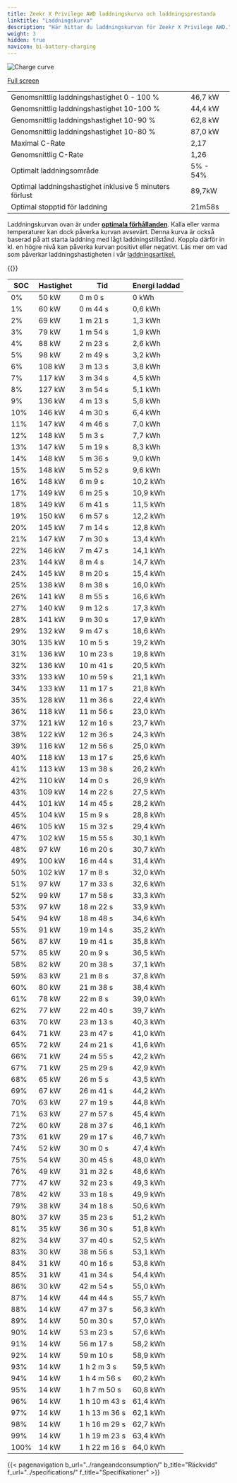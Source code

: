 ```yaml
---
title: Zeekr X Privilege AWD laddningskurva och laddningsprestanda
linktitle: "Laddningskurva"
description: "Här hittar du laddningskurvan för Zeekr X Privilege AWD."
weight: 3
hidden: true
navicon: bi-battery-charging
---
```

<!-- markdownlint-disable MD033 -->
<img src="/images/models/zeekr/x/x_privilege_awd/chargingcurve.svg" alt="Charge curve" class="img-fluid">

[Full screen](/images/models/zeekr/x/x_privilege_awd/chargingcurve.svg)


<table class="table table-striped border">
<tbody>
<tr>
<td>Genomsnittlig laddningshastighet 0 - 100 %</td><td>46,7 kW</td>
</tr>
<tr>
<td>Genomsnittlig laddningshastighet 10-100 %</td><td>44,4 kW</td>
</tr>
<tr>
<td>Genomsnittlig laddningshastighet 10-90 %</td><td>62,8 kW</td>
</tr>
<tr>
<td>Genomsnittlig laddningshastighet 10-80 %</td><td>87,0 kW</td>
</tr>
<tr>
<td>Maximal C-Rate</td><td>2,17</td>
</tr>
<tr>
<td>Genomsnittlig C-Rate</td><td>1,26</td>
</tr>
<tr>
<td>Optimalt laddningsområde</td><td>5% - 54%</td>
</tr>
<tr>
<td>Optimal laddningshastighet inklusive 5 minuters förlust</td><td>89,7kW</td>
</tr>
<tr>
<td>Optimal stopptid för laddning</td><td>21m58s</td>
</tr>
</tbody>
</table>


Laddningskurvan ovan är under **[optimala förhållanden](../../../../../technology/battery/charging/#temperatur)**. Kalla eller varma temperaturer kan dock påverka kurvan avsevärt. Denna kurva är också baserad på att starta laddning med lågt laddningstillstånd. Koppla därför in kl. en högre nivå kan påverka kurvan positivt eller negativt. Läs mer om vad som påverkar laddningshastigheten i vår [laddningsartikel.](../../../../../technology/battery/charging/)


{{<evkxdisplayaddarticle />}}
<table class="table table-striped border">
<thead>
<tr><th>SOC</th><th>Hastighet</th><th>Tid</th><th>Energi laddad</th></tr>
</thead>
<tbody>
<tr>
<td>0%</td><td>50 kW</td><td> 0 m 0 s </td><td>0 kWh </td>
</tr>
<tr>
<td>1%</td><td>60 kW</td><td> 0 m 44 s </td><td>0,6 kWh </td>
</tr>
<tr>
<td>2%</td><td>69 kW</td><td> 1 m 21 s </td><td>1,3 kWh </td>
</tr>
<tr>
<td>3%</td><td>79 kW</td><td> 1 m 54 s </td><td>1,9 kWh </td>
</tr>
<tr>
<td>4%</td><td>88 kW</td><td> 2 m 23 s </td><td>2,6 kWh </td>
</tr>
<tr>
<td>5%</td><td>98 kW</td><td> 2 m 49 s </td><td>3,2 kWh </td>
</tr>
<tr>
<td>6%</td><td>108 kW</td><td> 3 m 13 s </td><td>3,8 kWh </td>
</tr>
<tr>
<td>7%</td><td>117 kW</td><td> 3 m 34 s </td><td>4,5 kWh </td>
</tr>
<tr>
<td>8%</td><td>127 kW</td><td> 3 m 54 s </td><td>5,1 kWh </td>
</tr>
<tr>
<td>9%</td><td>136 kW</td><td> 4 m 13 s </td><td>5,8 kWh </td>
</tr>
<tr>
<td>10%</td><td>146 kW</td><td> 4 m 30 s </td><td>6,4 kWh </td>
</tr>
<tr>
<td>11%</td><td>147 kW</td><td> 4 m 46 s </td><td>7,0 kWh </td>
</tr>
<tr>
<td>12%</td><td>148 kW</td><td> 5 m 3 s </td><td>7,7 kWh </td>
</tr>
<tr>
<td>13%</td><td>147 kW</td><td> 5 m 19 s </td><td>8,3 kWh </td>
</tr>
<tr>
<td>14%</td><td>148 kW</td><td> 5 m 36 s </td><td>9,0 kWh </td>
</tr>
<tr>
<td>15%</td><td>148 kW</td><td> 5 m 52 s </td><td>9,6 kWh </td>
</tr>
<tr>
<td>16%</td><td>148 kW</td><td> 6 m 9 s </td><td>10,2 kWh </td>
</tr>
<tr>
<td>17%</td><td>149 kW</td><td> 6 m 25 s </td><td>10,9 kWh </td>
</tr>
<tr>
<td>18%</td><td>149 kW</td><td> 6 m 41 s </td><td>11,5 kWh </td>
</tr>
<tr>
<td>19%</td><td>150 kW</td><td> 6 m 57 s </td><td>12,2 kWh </td>
</tr>
<tr>
<td>20%</td><td>145 kW</td><td> 7 m 14 s </td><td>12,8 kWh </td>
</tr>
<tr>
<td>21%</td><td>147 kW</td><td> 7 m 30 s </td><td>13,4 kWh </td>
</tr>
<tr>
<td>22%</td><td>146 kW</td><td> 7 m 47 s </td><td>14,1 kWh </td>
</tr>
<tr>
<td>23%</td><td>144 kW</td><td> 8 m 4 s </td><td>14,7 kWh </td>
</tr>
<tr>
<td>24%</td><td>145 kW</td><td> 8 m 20 s </td><td>15,4 kWh </td>
</tr>
<tr>
<td>25%</td><td>138 kW</td><td> 8 m 38 s </td><td>16,0 kWh </td>
</tr>
<tr>
<td>26%</td><td>141 kW</td><td> 8 m 55 s </td><td>16,6 kWh </td>
</tr>
<tr>
<td>27%</td><td>140 kW</td><td> 9 m 12 s </td><td>17,3 kWh </td>
</tr>
<tr>
<td>28%</td><td>141 kW</td><td> 9 m 30 s </td><td>17,9 kWh </td>
</tr>
<tr>
<td>29%</td><td>132 kW</td><td> 9 m 47 s </td><td>18,6 kWh </td>
</tr>
<tr>
<td>30%</td><td>135 kW</td><td> 10 m 5 s </td><td>19,2 kWh </td>
</tr>
<tr>
<td>31%</td><td>136 kW</td><td> 10 m 23 s </td><td>19,8 kWh </td>
</tr>
<tr>
<td>32%</td><td>136 kW</td><td> 10 m 41 s </td><td>20,5 kWh </td>
</tr>
<tr>
<td>33%</td><td>133 kW</td><td> 10 m 59 s </td><td>21,1 kWh </td>
</tr>
<tr>
<td>34%</td><td>133 kW</td><td> 11 m 17 s </td><td>21,8 kWh </td>
</tr>
<tr>
<td>35%</td><td>128 kW</td><td> 11 m 36 s </td><td>22,4 kWh </td>
</tr>
<tr>
<td>36%</td><td>118 kW</td><td> 11 m 56 s </td><td>23,0 kWh </td>
</tr>
<tr>
<td>37%</td><td>121 kW</td><td> 12 m 16 s </td><td>23,7 kWh </td>
</tr>
<tr>
<td>38%</td><td>122 kW</td><td> 12 m 36 s </td><td>24,3 kWh </td>
</tr>
<tr>
<td>39%</td><td>116 kW</td><td> 12 m 56 s </td><td>25,0 kWh </td>
</tr>
<tr>
<td>40%</td><td>118 kW</td><td> 13 m 17 s </td><td>25,6 kWh </td>
</tr>
<tr>
<td>41%</td><td>113 kW</td><td> 13 m 38 s </td><td>26,2 kWh </td>
</tr>
<tr>
<td>42%</td><td>110 kW</td><td> 14 m 0 s </td><td>26,9 kWh </td>
</tr>
<tr>
<td>43%</td><td>109 kW</td><td> 14 m 22 s </td><td>27,5 kWh </td>
</tr>
<tr>
<td>44%</td><td>101 kW</td><td> 14 m 45 s </td><td>28,2 kWh </td>
</tr>
<tr>
<td>45%</td><td>104 kW</td><td> 15 m 9 s </td><td>28,8 kWh </td>
</tr>
<tr>
<td>46%</td><td>105 kW</td><td> 15 m 32 s </td><td>29,4 kWh </td>
</tr>
<tr>
<td>47%</td><td>102 kW</td><td> 15 m 55 s </td><td>30,1 kWh </td>
</tr>
<tr>
<td>48%</td><td>97 kW</td><td> 16 m 20 s </td><td>30,7 kWh </td>
</tr>
<tr>
<td>49%</td><td>100 kW</td><td> 16 m 44 s </td><td>31,4 kWh </td>
</tr>
<tr>
<td>50%</td><td>102 kW</td><td> 17 m 8 s </td><td>32,0 kWh </td>
</tr>
<tr>
<td>51%</td><td>97 kW</td><td> 17 m 33 s </td><td>32,6 kWh </td>
</tr>
<tr>
<td>52%</td><td>99 kW</td><td> 17 m 58 s </td><td>33,3 kWh </td>
</tr>
<tr>
<td>53%</td><td>97 kW</td><td> 18 m 22 s </td><td>33,9 kWh </td>
</tr>
<tr>
<td>54%</td><td>94 kW</td><td> 18 m 48 s </td><td>34,6 kWh </td>
</tr>
<tr>
<td>55%</td><td>91 kW</td><td> 19 m 14 s </td><td>35,2 kWh </td>
</tr>
<tr>
<td>56%</td><td>87 kW</td><td> 19 m 41 s </td><td>35,8 kWh </td>
</tr>
<tr>
<td>57%</td><td>85 kW</td><td> 20 m 9 s </td><td>36,5 kWh </td>
</tr>
<tr>
<td>58%</td><td>82 kW</td><td> 20 m 38 s </td><td>37,1 kWh </td>
</tr>
<tr>
<td>59%</td><td>83 kW</td><td> 21 m 8 s </td><td>37,8 kWh </td>
</tr>
<tr>
<td>60%</td><td>80 kW</td><td> 21 m 38 s </td><td>38,4 kWh </td>
</tr>
<tr>
<td>61%</td><td>78 kW</td><td> 22 m 8 s </td><td>39,0 kWh </td>
</tr>
<tr>
<td>62%</td><td>77 kW</td><td> 22 m 40 s </td><td>39,7 kWh </td>
</tr>
<tr>
<td>63%</td><td>70 kW</td><td> 23 m 13 s </td><td>40,3 kWh </td>
</tr>
<tr>
<td>64%</td><td>71 kW</td><td> 23 m 47 s </td><td>41,0 kWh </td>
</tr>
<tr>
<td>65%</td><td>72 kW</td><td> 24 m 21 s </td><td>41,6 kWh </td>
</tr>
<tr>
<td>66%</td><td>71 kW</td><td> 24 m 55 s </td><td>42,2 kWh </td>
</tr>
<tr>
<td>67%</td><td>71 kW</td><td> 25 m 29 s </td><td>42,9 kWh </td>
</tr>
<tr>
<td>68%</td><td>65 kW</td><td> 26 m 5 s </td><td>43,5 kWh </td>
</tr>
<tr>
<td>69%</td><td>67 kW</td><td> 26 m 41 s </td><td>44,2 kWh </td>
</tr>
<tr>
<td>70%</td><td>63 kW</td><td> 27 m 19 s </td><td>44,8 kWh </td>
</tr>
<tr>
<td>71%</td><td>63 kW</td><td> 27 m 57 s </td><td>45,4 kWh </td>
</tr>
<tr>
<td>72%</td><td>60 kW</td><td> 28 m 37 s </td><td>46,1 kWh </td>
</tr>
<tr>
<td>73%</td><td>61 kW</td><td> 29 m 17 s </td><td>46,7 kWh </td>
</tr>
<tr>
<td>74%</td><td>52 kW</td><td> 30 m 0 s </td><td>47,4 kWh </td>
</tr>
<tr>
<td>75%</td><td>54 kW</td><td> 30 m 45 s </td><td>48,0 kWh </td>
</tr>
<tr>
<td>76%</td><td>49 kW</td><td> 31 m 32 s </td><td>48,6 kWh </td>
</tr>
<tr>
<td>77%</td><td>47 kW</td><td> 32 m 23 s </td><td>49,3 kWh </td>
</tr>
<tr>
<td>78%</td><td>42 kW</td><td> 33 m 18 s </td><td>49,9 kWh </td>
</tr>
<tr>
<td>79%</td><td>38 kW</td><td> 34 m 18 s </td><td>50,6 kWh </td>
</tr>
<tr>
<td>80%</td><td>37 kW</td><td> 35 m 23 s </td><td>51,2 kWh </td>
</tr>
<tr>
<td>81%</td><td>35 kW</td><td> 36 m 30 s </td><td>51,8 kWh </td>
</tr>
<tr>
<td>82%</td><td>34 kW</td><td> 37 m 40 s </td><td>52,5 kWh </td>
</tr>
<tr>
<td>83%</td><td>30 kW</td><td> 38 m 56 s </td><td>53,1 kWh </td>
</tr>
<tr>
<td>84%</td><td>31 kW</td><td> 40 m 16 s </td><td>53,8 kWh </td>
</tr>
<tr>
<td>85%</td><td>31 kW</td><td> 41 m 34 s </td><td>54,4 kWh </td>
</tr>
<tr>
<td>86%</td><td>30 kW</td><td> 42 m 54 s </td><td>55,0 kWh </td>
</tr>
<tr>
<td>87%</td><td>14 kW</td><td> 44 m 44 s </td><td>55,7 kWh </td>
</tr>
<tr>
<td>88%</td><td>14 kW</td><td> 47 m 37 s </td><td>56,3 kWh </td>
</tr>
<tr>
<td>89%</td><td>14 kW</td><td> 50 m 30 s </td><td>57,0 kWh </td>
</tr>
<tr>
<td>90%</td><td>14 kW</td><td> 53 m 23 s </td><td>57,6 kWh </td>
</tr>
<tr>
<td>91%</td><td>14 kW</td><td> 56 m 17 s </td><td>58,2 kWh </td>
</tr>
<tr>
<td>92%</td><td>14 kW</td><td> 59 m 10 s </td><td>58,9 kWh </td>
</tr>
<tr>
<td>93%</td><td>14 kW</td><td>1 h 2 m 3 s </td><td>59,5 kWh </td>
</tr>
<tr>
<td>94%</td><td>14 kW</td><td>1 h 4 m 56 s </td><td>60,2 kWh </td>
</tr>
<tr>
<td>95%</td><td>14 kW</td><td>1 h 7 m 50 s </td><td>60,8 kWh </td>
</tr>
<tr>
<td>96%</td><td>14 kW</td><td>1 h 10 m 43 s </td><td>61,4 kWh </td>
</tr>
<tr>
<td>97%</td><td>14 kW</td><td>1 h 13 m 36 s </td><td>62,1 kWh </td>
</tr>
<tr>
<td>98%</td><td>14 kW</td><td>1 h 16 m 29 s </td><td>62,7 kWh </td>
</tr>
<tr>
<td>99%</td><td>14 kW</td><td>1 h 19 m 23 s </td><td>63,4 kWh </td>
</tr>
<tr>
<td>100%</td><td>14 kW</td><td>1 h 22 m 16 s </td><td>64,0 kWh </td>
</tr>
</tbody>
</table>


{{< pagenavigation b_url="../rangeandconsumption/" b_title="Räckvidd" f_url="../specifications/" f_title="Specifikationer" >}}
